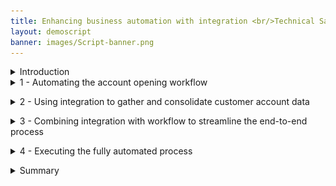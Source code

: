 ```yaml
---
title: Enhancing business automation with integration <br/>Technical Sales Level 3 demo
layout: demoscript
banner: images/Script-banner.png
---
```


<span id="top"></span>

<details markdown="1">

<summary>Introduction</summary>

Today we will combine workflow and integration to streamline the data-gathering needed to complete a new account opening process. We’ll add application integration to an account opening process that has already been automated with workflow.

We’ll see how integration capabilities enable seamless access to critical back-end systems, regardless of their location and complexity. Integration provides the flexibility to change the back-end systems without impacting the workflow.

We’ll aggregate data from multiple sources into a single API that can be used by workflow.  Then we’ll show how business users can configure and test those APIs without writing code, and can graphically wire them into the workflow.

Let’s see how it works.

(Demo intro slides <a href="./files/Enhancing Business Automation with Integration Platinum Demo - Intro deck.pptx" target="_blank" rel="noreferrer">here</a>)

(Printer-ready PDF of demo script <a href="./files/Enhancing Business Automation with Integration Platinum Demo - PDF script.pdf" target="_blank" rel="noreferrer">here</a>)

**[Go to top](#top)**
<br/>
<br/>
</details>
<span id="ExistingFlow"></span>

<details markdown="1">

<summary>1 - Automating the account opening workflow</summary>
<br/>

| **1.1** | **Introduce the account opening workflow (without integration)** |
| :--- | :--- |
| **Narration** | Focus Bank, a regional full-service bank, is looking to further automate its core banking processes. Over the years, the bank has grown dramatically via acquisitions.  The bank recently acquired the smaller Corner Bank. This has caused an increase in the amount of manual work needed to gather information across their disparate IT systems. <br/><br/> Let’s look at how Focus Bank currently fulfills new account requests. In the existing process, every 'new account' opening request must be routed to an account specialist. |
| **Action** &nbsp; 1.1.1 | Show the process diagram for the **New Account (Current Workflow)** in Process Designer, which you opened during the demo preparation. <br/><img src="images/1-1-1.png" width="800" /> |
| **Narration** | This is the current process diagram for Focus Bank’s account opening process, which they built using Process Designer. Within this low-code environment, the process diagram manages and controls the execution of each new account opening request. The bank used Process Designer’s drag-and-drop tooling to build the process diagram from a palette of components. From there, the bank was able to complete the implementation and testing of the process application. |

<br/>

| **1.2** | **Execute the account opening workflow (without integration)** |
| :--- | :--- |
| **Narration** | Process Portal is the portal used by customer service agents to launch new account opening requests and work on assigned tasks. |
| **Action** &nbsp; 1.2.1 | Show the **Process Portal** window you opened during the demo preparation. <br/><img src="images/1-2-1.png" width="800" /> |
| **Narration** | Process Portal is highly customizable to fit each organization’s look and feel. The responsive user interface provides flexibility to get work done anywhere on any device - from a desktop in the office to a mobile device at home or at a customer site. Process Portal can be configured through a set of options without having to customize the application itself. <br/><br/> To open a new account, a customer service representative initiates a new account request and enters the customer’s information. |
| **Action** &nbsp; 1.2.2 | Under **Launch**, click **New Account (Current Workflow)**. <br/><img src="images/1-2-2.png" width="800" /> |
| **Action** &nbsp; 1.2.3 | Select the **Account Type** and enter the **Customer Account Number**, **First Name**, and **Last Name** (1). Click **Next** (2). <br/><img src="images/1-2-3.png" width="800" /> |
| **Action** &nbsp; 1.2.4 | Click **Done**. <br/><img src="images/1-2-4.png" width="800" /> |
| **Narration** | The bank's account specialists are back-office clerical workers who use Process Portal to organize and work on tasks assigned to them. Our specialist has received a new task to gather the customer’s account info. <br/><br/> For each new account request, the account specialist manually gathers the customer’s existing list of accounts. The specialist must log in to three different systems and manually enter the account info into the request. This is both time-consuming and error-prone, as the specialist must go field-by-field to copy-and-paste all the customer’s account data into the new account request. <br/><br/> Behind the scenes, the new account process is managed by workflow. Once the account specialist completes this task, the system routes the request for approval. |
| **Action** &nbsp; 1.2.5 | Run the most recent **Gather Account Info** task by clicking its corresponding **Name**. <br/><img src="images/1-2-5.png" width="800" /> |
| **Action** &nbsp; 1.2.6 | Manually enter the customer’s information. <br/><img src="images/1-2-6.png" width="800" /> |

**[Go to top](#top)**
<br/>
<br/>

</details>

<span id="usingIntegration"></span>

<details markdown="1">

<summary>2 - Using integration to gather and consolidate customer account data</summary>

<br/>

| **2.1** | **Review the integration flow** |
| :--- | :--- |
| **Narration** | The bank has created an integration flow that retrieves the existing Focus Bank accounts (using an HTTP API) and the new accounts from Corner Bank (using IBM MQ). Corner Bank has a separate network and therefore, the communication is considered bank-to-bank. <br/><br/> Focus Bank built the integration using the Designer tooling within the Cloud Pak for Integration. They created API integration flows to manage connectivity to services and endpoints. The two integration flows for this demo have already been built and are in the *Recently edited integrations* section. Let’s navigate into the Accounts flow. |
| **Action** &nbsp; 2.1.1 | Under **Recently edited integrations**, click the **Accounts** tile. <br/><img src="images/2-2-1.png" width="800" /> |
| **Narration** | The bank uses App Connect Designer to build the API. They don’t need to worry about OpenAPI specs or Swagger editors; they're all built in. On the screen, we see the fields we’re going to use for the API (e.g., customerId, checkingAccount). <br/><br/> Note that we tell the API which field is the key. This causes the key to be populated with the last segment of the URL. Which parameter is populated is highlighted based on the icon in the 'ID' column. |
| **Action** &nbsp; 2.1.2 | Select the **Properties** view. <br/><img src="images/2-2-2.png" width="800" /> |
| **Action** &nbsp; 2.1.3 | Point out the **Properties**, as highlighted in the screenshot below. <br/><img src="images/2-2-3.png" width="800" /> |
| **Action** &nbsp; 2.1.4 | Select the **Operations** view. <br/><img src="images/2-2-4.png" width="800" /> |
| **Narration** | In the Operations view, we see the actions that the API exposes, along with the data. The bank implements the 'Retrieve Accounts by ID' operation. Let’s look at the flow logic. |
| **Action** &nbsp; 2.1.5 | Click **View flow**. <br/><img src="images/2-2-5.png" width="800" /> |
| **Narration** | Here is the bank’s integration flow. The App Connect Designer flow editor allows us to view, edit, and change the flow. The API enables a single view of the customer accounts across both banks. The flow calls an HTTP API to retrieve the accounts from Focus Bank, and it uses IBM MQ for the accounts from Corner Bank. The responses are combined, formatted and returned. |
| **Action** &nbsp; 2.1.6 | Click the **Request** step to show the request. <br/><img src="images/2-2-6.png" width="800" /> |
| **Narration** | The bank’s flow starts by receiving the customerId as part of the API URL. App Connect Designer automatically creates an API 'request' and 'response' for the API flow. <br/><br/> Next, the customer account retrieval API is invoked. The customerId is passed in from the inbound request. |
| **Action** &nbsp; 2.1.7 | Click the **Customer Account** step to show the customer account information. <br/><img src="images/2-2-7.png" width="800" /> |
| **Narration** | The accounts from the acquired bank (Corner Bank) are retrieved using IBM MQ. Using a connector for IBM MQ, the payload of the request message is created, which includes the customerId. Additionally, a queue name is specified for where the message will be sent. Corner Bank’s application will receive the request from this queue. |
| **Action** &nbsp; 2.1.8 | Click the highlighted **IBM MQ** step to show the target fields. <br/><img src="images/2-2-8.png" width="800" /> |
| **Narration** | Focus Bank uses a connector for IBM MQ to get the response message. To receive the response message, a separate queue (OUT) is used. |
| **Action** &nbsp; 2.1.9 | Click the second **IBM MQ** step in the flow to show the target fields. <br/><img src="images/2-2-9.png" width="800" /> |
| **Action** &nbsp; 2.1.10 | Click the **JSON Parser** step to show the details. <br/><img src="images/2-2-10.png" width="800" /> |
| **Narration** | A JSON Parser action is used to parse the response data from MQ. The bank teaches the JSON Parser the expected structure of the JSON using an example, avoiding the need to learn and create a formal JSON schema. |
| **Action** &nbsp; 2.1.11 | Click the **Response** step to show the response. <br/><img src="images/2-2-11.png" width="800" /> |
| **Narration** | The response message is created using the data returned from both banks. In the response mapping, Corner Bank’s account details are mapped into the 'partnerAccount' section of the response. |
| **Action** &nbsp; 2.1.12 | Click **Done**. <br/><img src="images/2-2-12.png" width="800" /> |

<br/>

| **2.2** | **Test the flow** |
| :--- | :--- |
| **Narration** | APIs can be tested in various ways, and we will perform two different tests: one in the Designer tool now, and another later when our API is called from the workflow. <br/><br/> In the 'Test' tab, the bank gets all the details to test their API - for example, endpoint and credentials. They can easily test the flow here; they just need to enter a valid customer ID and submit it. They receive the expected response with the combined bank account details, which proves to the bank that the integration works. |
| **Action** &nbsp; 2.2.1 | Select the **Test** tab (1). Click **GET /Accounts/{customerId}** (2) and then **Try it** (3). <br/><img src="images/2-3-1.png" width="800" /> |
| **Action** &nbsp; 2.2.2 | Enter '**1234567890**' as the **customerId** (1), and click **Send** (2). <br/><img src="images/2-3-2.png" width="800" /> |
| **Action** &nbsp; 2.2.3 | Point out the **Response** details, as highlighted in the screenshot below. <br/><img src="images/2-3-3.png" width="800" /> |

<br/>

| **2.3** | **Export the API definition for the Cloud Pak for Business Automation** |
| :--- | :--- |
| **Narration** | The accounts API has been tested locally in the Cloud Pak for Integration and the bank is ready to export it to the workflow. It only takes the bank a couple of clicks to export the API definition so it can be consumed by the workflow.  |
| **Action** &nbsp; 2.3.1 | Open the **Designer Dashboard** (1). Click the **Menu** icon (2). Click **Export** (3). <br/><img src="images/2-4-1.png" width="800" /> |
| **Action** &nbsp; 2.3.2 | Select **OpenAPI V3.0 (YAML)** (1) and click **Export** (2). <br/><img src="images/2-4-2.png" width="800" /> |


**[Go to top](#top)**
<br/>
<br/>

</details>

<span id="Combining"></span>

<details markdown="1">

<summary>3 - Combining integration with workflow to streamline the end-to-end process</summary>

<br/>

| **3.1** | **Introduce the workflow process WITH integration** |
| :--- | :--- |
| **Narration** | Now let’s look at how the bank incorporates the integration they just built into the workflow in Cloud Pak for Business Automation. |
| **Action** &nbsp; 3.1.1 | Click **Processes** (1) and then **New Account (Enhanced with Integration)** (2) to open the enhanced workflow for the account opening process in Process Designer. <br/><img src="images/3-1-1.png" width="800" /> <br/><br/> You will see the following process diagram. <br/> <img src="images/3-1-2.png" width="800" /> |
| **Narration** | Here’s a new version of the workflow. The middle swim lane has been changed from a human swim lane to a system swim lane. Instead of assigning the *Gather Account Info* task to an account specialist, the system will now automatically invoke the integration to gather the customer account information. |

<br/>

| **3.2** | **Create the workflow integration service** |
| :--- | :--- |
| **Narration** | Using the low-code authoring environment, the bank can easily incorporate the integration into the workflow. <br/><br/> The bank uses an external service to call the integration. Let's see how the bank uses the discovery mechanism in Process Designer to automatically generate the external service component. |
| **Action** &nbsp; 3.2.1 | Click **Services** (1). Click the **Add** icon (2) and then **External Service** (3). <br/><img src="images/3-2-1.png" width="800" /> |
| **Narration** | The bank connects to the Accounts service using the REST API that was just created in the Cloud Pak for Integration. |
| **Action** &nbsp; 3.2.2 | Click **Next**. <br/><img src="images/3-2-2.png" width="600" /> |
| **Narration** | The bank uses the API definition stored in the OpenAPI (YAML) file to discover the REST service. They’re able to graphically consume the REST service and incorporate it into the workflow without needing to write any code. |
| **Action** &nbsp; 3.2.3 | Click the **File** icon (1) and select the **Accounts-openapi.yaml** file you downloaded during the demo preparation. Click **Next** (2). <br/><img src="images/3-2-3.png" width="600" /> |
| **Action** &nbsp; 3.2.4 | Click **Next** to skip over **Operations with warnings**. <br/><img src="images/3-2-4-.png" width="600" /> |
| **Action** &nbsp; 3.2.5 | Click **Next**. <br/><img src="images/3-2-4.png" width="600" /> |
| **Narration** | The operation is automatically discovered.  <br/><br/> An external service component is automatically generated, which the bank wires into the workflow. The external service is bound to a server containing the information needed to connect to the integration. If any of the inputs and outputs use complex objects, the objects will be automatically generated and inserted into the workflow library. |
| **Action** &nbsp; 3.2.6 | Click **Cancel**. <br/><img src="images/3-2-5.png" width="600" /> |
| **Narration** | We’ll cancel the wizard since the external service was already created in the process library. |
| **Action** &nbsp; 3.2.7 | Click the existing external service named **Accounts** in the process library to show the external service that was previously generated. <br/><img src="images/3-2-6.png" width="800" /> <br/>You will see the following screen. <br/> <img src="images/3-2-7.png" width="800" /> |
| **Narration** | This is the external service that was automatically generated. The input of the REST call is the customerId of type *string* and the output is the account info of type *Accounts*. The complex type *Accounts* was automatically created. |
| **Action** &nbsp; 3.2.8 | Click the **Arrow** icons next to **Accounts**, **Accounts.findByld**, **Input**, and **Output** (1) to show the inputs and outputs. Click the output **Accounts_findById** and show that the output is a complex object (2). <br/><img src="images/3-2-8.png" width="800" /> |
| **Narration** | The bank is now ready to use the integration in the workflow. They wire it into the first step of the process, so the customer account info will be automatically gathered in real time. <br/><br/> Let’s go back to the workflow definition. |
| **Action** &nbsp; 3.2.9 | Click **Processes** (1) and then **New Account (Enhanced with Integration)** (2) to re-open the enhanced workflow for the account opening process in Process Designer. <br/><img src="images/3-2-9.png" width="800" /> <br/><br/> You will see the following process diagram. <br/> <img src="images/3-2-10.png" width="800" /> |
| **Narration** | Next, the bank implements a workflow activity to invoke the REST call. Note that the *Gather Account Info* activity is in the *System* swim lane, meaning it will be automatically executed. |
| **Action** &nbsp; 3.2.10 | Click the **Gather Account Info** activity (1) to display the property sheets below. <br/><br/> At the bottom of the **General** tab, under **Implementation**, click **New** (2). <br/> <img src="images/3-2-11.png" width="800" /> |
| **Action** &nbsp; 3.2.11 | Name the new service '**Get Customer Accounts**' (1). Click **Finish** (2). <br/> <img src="images/3-2-12.png" width="600" /> |
| **Narration** | Next, they drag the external service into the service flow. |
| **Action** &nbsp; 3.2.12 | From the process library, click **Services** (1). Under **External Service**, drag **Accounts** (2) into the new service definition (3). <br/> <img src="images/3-2-13.png" width="800" /> |
| **Action** &nbsp; 3.2.13 | To wire **Accounts** into the service flow, move the **arrow** at the end of the flow (1) so it connects **Start** to **Accounts** (2). <br/> <img src="images/3-2-14.png" width="800" /> <br/><br/> The service flow will now look like this: <br/> <img src="images/3-2-14-1.png" width="800" /> |
| **Action** &nbsp; 3.2.14 | Draw a new arrow from **Accounts** (1) to the **End** component (2). <br/> <img src="images/3-2-15.png" width="800" /> <br/><br/> The service flow will now look like this: <br/> <img src="images/3-2-15-1.png" width="800" /> |
| **Action** &nbsp; 3.2.15 | Right-click on the canvas, and select **Layout diagram**. <br/> <img src="images/3-2-30.png" width="800" /> <br/><br/> The service flow will now look like this: <br/> <img src="images/3-2-30-1.png" width="800" /> |
| **Narration** | The bank simply selects the operation and maps the input and output for the call. |
| **Action** &nbsp; 3.2.16 | Click the **Accounts** component (1) to display the property sheet below. Click the **Implementation** tab (2) and set the **Operation** to '**Accounts.findById**' (3). <br/> <img src="images/3-2-16.png" width="800" /> |
| **Action** &nbsp; 3.2.17 | Click the **Data Mapping** tab (1). Click the **Automap** icon (2) under **Input Mapping**. <br/> <img src="images/3-2-17.png" width="800" /> |
| **Action** &nbsp; 3.2.18 | To map the **customerId** input, check the box under **Input** (1). Click **Finish** (2). <br/> <img src="images/3-2-18.png" width="600" /> |
| **Action** &nbsp; 3.2.19 | Click the **Automap** icon under **Output Mapping**. <br/> <img src="images/3-2-19.png" width="800" /> |
| **Action** &nbsp; 3.2.20 | For **Accounts_findById**, check the box under **Output** (1). Click **Finish** (2). <br/> <img src="images/3-2-20.png" width="600" /> |
| **Narration** | For now, we’ve just hard-coded the API key.  In their real deployment, the bank would pass the API key using an environment variable. |
| **Action** &nbsp; 3.2.21 | Under **API Key Mapping**, enter the API key surrounded by double quotes (e.g., "**API-KEY-GOES-HERE**"). <br/> <inline-notification text="Have the API key ready by copying it to your Windows clipboard, so you can easily paste the API key in this step of the demo."> </inline-notification> <img src="images/3-2-21.png" width="800" /> |
| **Narration** | To test the service, the bank enters a default value for the 'customerId' variable. |
| **Action** &nbsp; 3.2.22 | Select the **Variables** tab (1). Under **Variables** and **Input**, select **customerId** (2). Set the default value of the **customerId** to '**1234567890**' (3). <br/> <img src="images/3-2-22.png" width="800" /> |
| **Narration** | The bank can run, test, and debug processes and services in the Process Inspector. <br/><br/> The bank tests that the integration is working as expected. They start the service and step into the first component. |
| **Action** &nbsp; 3.2.23 | Test the new service by clicking the **Debug** icon. <br/> <img src="images/3-2-23.png" width="800" /> |
| **Action** &nbsp; 3.2.24 | Click the **Step over** icon. <br/> <img src="images/3-2-24.png" width="800" /> |
| **Narration** | The service has invoked the REST API to gather all the customer account data. As we see here, the integration is working. It has successfully returned the list of accounts for this customerId. |
| **Action** &nbsp; 3.2.25 | Click **Data** (1) to open the variables. Click the **Accounts_findById** variable and then the **savingAccount** property (2) to show that the integration returned the customer account information. <br/> <img src="images/3-2-25.png" width="800" /> |
| **Narration** | Now that the bank has successfully tested the integration, they go back to the process diagram to map the inputs and outputs of the call into the workflow. |
| **Action** &nbsp; 3.2.26 | In the process library, click **Processes** (1) and then **New Account (Enhanced with Integration)** (2). <br/> <img src="images/3-2-26.png" width="800" /> |
| **Action** &nbsp; 3.2.27 | Click the **Gather Account Info** activity. <br/> <img src="images/3-2-28-.png" width="800" /> |
| **Action** &nbsp; 3.2.28 | Select the **Data Mapping** tab (1). Under Input Mapping, click the **Variable Picker** icon (2). Open **request** (3). Click **customer** and then **id** (4). <br/> <img src="images/3-2-27.png" width="800" /> |
| **Action** &nbsp; 3.2.29 | Under **Output Mapping**, click the **Variable Picker** icon (1). Open **request** (2) and then **customer** (3). Select **accounts** (4). <br/> <img src="images/3-2-28.png" width="800" /> <br/> The resulting data mapping is displayed. <br/> <img src="images/3-2-29.png" width="800" /> |
| **Narration** | The bank has now added the integration to the workflow. They are ready to run the new workflow with the integration. |

**[Go to top](#top)**
<br/>
<br/>

</details>

<span id="FullyAutomate"></span>

<details markdown="1">

<summary>4 - Executing the fully automated process</summary>

<br/>

| **4.1** | **Execute the new account process with integration** |
| :--- | :--- |
| **Narration** | The bank is ready to do end-to-end testing of the new workflow. They use Process Portal to initiate a new account request. |
| **Action** &nbsp; 4.1.1 | Return to the **Process Portal** window. Under **Launch**, click **New Account (Enhanced with Integration)**. <br/><inline-notification text="Use the Customer Account Number '<strong>1234567890</strong>' in order to retrieve the customer accounts for the approval screen."> </inline-notification><img src="images/4-1-1.png" width="800" /> |
| **Action** &nbsp; 4.1.2 | Select the **Account Type** and enter the **Customer Account Number**, **First Name**, and **Last Name** (1). Click **Next** (2). <br/><img src="images/4-1-2.png" width="800" /> |
| **Action** &nbsp; 4.1.3 | Click **Done**. <br/><img src="images/4-1-3.png" width="800" /> |
| **Narration** | The request is now routed directly for approval. Account specialists no longer need to manually gather the account info. |
| **Action** &nbsp; 4.1.4 | Run the most recent **Approve New Account Request** task by clicking the task name. <br/><img src="images/4-1-4.png" width="800" /> |
| **Narration** | Within the *Approve Request* task, the bank sees the combined account information that was automatically gathered using the integration. The combined account details were automatically retrieved from two back-end systems. This avoided the need for an account specialist to log in to each of them individually and manually collect this information. As Focus Bank grows and acquires additional banks, the integration can be extended and deployed without modification to the workflow. |

**[Go to top](#top)**
<br/>
<br/>

</details>

<span id="summary"></span>

<details markdown="1">

<summary>Summary</summary>


By combining the Cloud Pak for Business Automation and Cloud Pak for Integration, Focus Bank enhanced their account opening process, resulting in lower costs, reduced turnaround time, and increased customer satisfaction.

Thank you for attending today’s demonstration.



**[Go to top](#top)**

</details>
